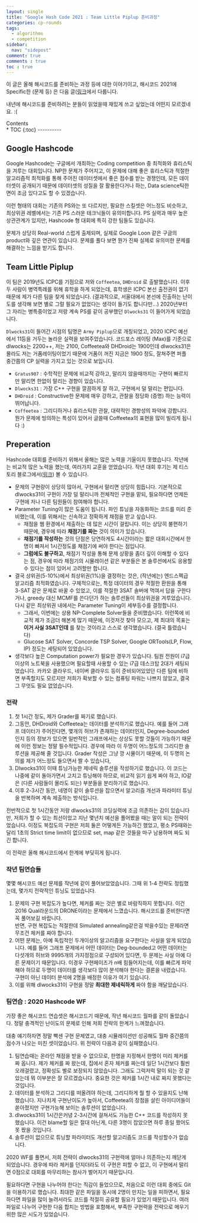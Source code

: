 ```yaml
---
layout: single
title: "Google Hash Code 2021 : Team Little Piplup 준비과정"
categories: cp-rounds
tags:
  - algorithms
  - competition
sidebar:
  nav: "sidepost"
comment: true
comments : true
toc : true
---
```



이 글은 올해 해시코드를 준비하는 과정 등에 대한 이야기이고, 해시코드 2021에 Specific한 (문제 등) 은 다음 글([링크](/cp-rounds/Hashcode-2021-prelim/)에서 다룹니다.

내년에 해시코드를 준비하려는 분들이 읽었을때 재밌게 쓰고 싶었는데 어떤지 모르겠네요. :( 

<div id="toc">
Contents
</div>
* TOC
{:toc}
----------

## Google Hashcode 
Google Hashcode는 구글에서 개최하는 Coding competition 중 최적화와 휴리스틱을 겨루는 대회입니다. NP한 문제가 주어지고, 이 문제에 대해 좋은 휴리스틱과 적절한 알고리즘적 최적화를 통해 주어진 데이터셋에서 좋은 점수를 받는 경쟁인데, 모든 데이터셋이 공개되기 때문에 데이터셋의 성질을 잘 활용한다거나 하는, Data science틱한 면이 조금 있다고도 할 수 있겠습니다.

이런 형태의 대회는 기존의 PS와는 또 다르지만, 필요한 스킬셋은 어느정도 비슷하고, 최상위권 레벨에서는 기존 PS 스러운 테크닉들이 유의미합니다. PS 실력과 매우 높은 상관관계가 있지만, Hashcode 형 대회에 특히 강한 팀들도 있습니다. 

문제가 상당히 Real-world 스럽게 출제되며, 실제로 Google Loon 같은 구글의 product와 깊은 연관이 있습니다. 문제를 풀다 보면 뭔가 진짜 실제로 유의미한 문제를 해결하는 느낌을 받기도 합니다. 

## Team Little Piplup 
이 팀은 2019년도 ICPC를 기점으로 저와 `Coffeetea`, `DHDroid` 로 출발했습니다. 이후 두 사람이 병역특례를 위해 휴학을 하게 되었는데, 휴학생은 ICPC 본선 출전권이 없기 때문에 제가 다른 팀을 찾게 되었습니다. (결과적으로, 서울대에서 본선에 진출하는 난이도를 생각해 보면 별로 그럴 필요가 없었다는 생각이 들기도 합니다만...) 2020년부터 그 자리는 병특중이었고 저랑 계속 PS를 같이 공부했던 `Dlwocks31` 이 들어가게 되었습니다.

`Dlwocks31`이 들어간 시점의 팀명은 `Army Piplup`으로 개칭되었고, 2020 ICPC 예선에서 11등을 거두는 놀라운 실력을 보여주었습니다. 코드포스 레이팅 (Max)를 기준으로 dlwocks는 2200++, 저는 2100, Coffeetea와 DHDroid는 1900인데 dlwocks31은 몰라도 저는 거품레이팅이었기 때문에 거품이 꺼진 지금은 1900 정도, 잘쳐주면 퍼플 중간쯤의 CP 실력을 가지고 있는 것으로 보입니다.

- `Gratus907` : 수학적인 문제에 비교적 강하고, 말리지 않을때까지는 구현이 빠르지만 말리면 한없이 말리는 경향이 있습니다.
- `Dlwocks31` : 가장 C++ 구현을 깔끔하게 잘 하고, 구현에서 덜 말리는 편입니다.
- `DHDroid` : Constructive한 문제에 매우 강하고, 관찰을 정당화 (증명) 하는 능력이 뛰어납니다. 
- `Coffeetea` : 그리디하거나 휴리스틱한 관찰, 대략적인 경향성의 파악에 강합니다. 뭔가 문제에 빙의하는 특성이 있어서 글쓸때 Coffeetea의 표현을 많이 빌리게 됩니다 :) 
  
## Preperation
Hashcode 대회를 준비하기 위해서 올해는 많은 노력을 기울이지 못했습니다. 작년에는 비교적 많은 노력을 했는데, 여러가지 교훈을 얻었습니다. 작년 대회 후기는 제 티스토리 블로그에서([링크](https://gratus907.com/92)) 볼 수 있습니다.

- 문제의 구현량이 상당히 많아서, 구현에서 말리면 상당히 힘듭니다. 기본적으로 dlwocks31이 구현이 가장 덜 말리니까 전체적인 구현을 맡되, 필요하다면 언제든 구현에 저나 다른 팀원들이 참여해야 합니다.
- Parameter Tuning이 많은 도움이 됩니다. 파인 튜닝을 자동화하는 코드를 미리 준비했는데, 이를 위해서는 신속하고 정확하게 채점을 받고 싶습니다.
  - 채점을 웹 환경에서 제출하는 데 많은 시간이 걸립니다. 이는 상당히 불편하기 때문에, 경우에 따라 **채점기를 짜는** 것이 의미가 있습니다. 
  - **채점기를 작성하는** 것의 단점은 당연하게도 4시간이라는 짧은 대회시간에서 한명이 빠져서 1시간정도를 채점기에 써야 한다는 점입니다.
  - **그럼에도 불구하고**, 채점기 작성을 통해 문제 상황을 좀더 깊이 이해할 수 있다는 점, 경우에 따라 채점기의 시뮬레이션 같은 부분들은 본 솔루션에서도 응용할 수 있다는 점이 있어서 고려할만 합니다.
- 결국 상위권(5-10%)에서 최상위권(1%)을 결정하는 것은, (작년에는) 엔드스펙급 알고리즘 최적화였습니다. 구체적으로는, 특정 데이터의 경우 적절한 환원을 통해 3-SAT 같은 문제로 바꿀 수 있었고, 이를 적절한 3SAT 솔버에 먹여서 답을 구한다거나, greedy 대신 MCMF를 쓴다던가 하는 솔루션들이 최상위권을 겨루었습니다. 다시 같은 최상위권 내에서는 Parameter Tuning이 세부등수를 결정합니다. 
  - 그래서, 이번에는 상용 NP-Complete Solver들을 준비했습니다. 이런쪽에 비교적 제가 조금더 해본게 많기 때문에, 이것저것 찾아 모으고, 제 최대의 목표는 **이거 사실 3SAT인데** 를 찾는 것이라고 스스로 생각했습니다. (결국 틀렸습니다)
  - Glucose SAT Solver, Concorde TSP Solver, Google ORTools(LP, Flow, IP) 정도는 세팅되어 있었습니다.
- 생각보다 높은 Computation power가 필요한 경우가 있습니다. 팀원 전원이 i7급 이상의 노트북을 사용했으며 필요할때 사용할 수 있는 i7급 데스크탑 2대가 세팅되었습니다. 카카오 클라우드, 네이버 클라우드 등이 준비되어있었던 다른 팀에 비하면 부족할지도 모르지만 저희가 확보할 수 있는 컴퓨팅 파워는 나쁘지 않았고, 결국 그 무엇도 필요 없었습니다.

### 전략 
1. 첫 1시간 정도, 제가 Grader를 짜기로 했습니다.
2. 그동안, DHDroid와 Coffeetea는 데이터를 분석하기로 했습니다. 예를 들어 그래프 데이터가 주어진다면, 몇개의 허브가 존재하는 데이터인지, Degree-bounded인지 등의 정보가 있으면 일반적인 그래프에서는 상상도 못할 것들이 가능하기 때문에 이런 정보는 정말 필수적입니다. 경우에 따라 이 두명이 어느정도의 그리디한 솔루션을 제공해 줄 것입니다. Grader 작성은 그냥 깡 시뮬이기 때문에, 이 두명의 논의를 제가 어느정도 들으면서 짤 수 있습니다,
3. Dlwocks31이 이때 튜닝가능한 제네릭 솔루션을 작성하기로 했습니다. 이 코드는 나중에 같이 돌아가면서 고치고 튜닝해야 하므로, 비교적 읽기 쉽게 짜야 하고, IO같은 (다른 사람들이 몰라도 되는) 부분들을 분리하기로 했습니다. 
4. 이후 2-3시간 동안, 네명이 같이 솔루션을 잡으면서 알고리즘 개선과 파라미터 튜닝을 반복하며 계속 제출하는 방식입니다.

전반적으로 첫 1시간동안 저랑 dlwocks31의 코딩실력에 조금 의존하는 감이 있습니다만, 저희가 할 수 있는 최선이었고 지난 몇년치 예선을 풀어봤을 때는 말이 되는 전략이었습니다. 이정도 복잡도의 구현은 저희 둘은 어떻게든 가능하긴 했었고, 평소 PS때와는 달리 1초의 Strict time limit이 없으므로 set, map 같은 것들을 마구 남용하며 짜도 되긴 합니다. 

이 전략은 올해 해시코드에서 한계에 부딪히게 됩니다.

### 작년 팀연습들
몇몇 해시코드 예선 문제를 작년에 같이 풀어보았었습니다. 그때 위 1-4 전략도 정립했는데, 몇가지 전략적인 튜닝도 있었습니다.
1. 문제의 구현 복잡도가 높다면, 체커를 짜는 것은 별로 바람직하지 못합니다. 이건 2016 Qual라운드의 DRONE이라는 문제에서 느꼈습니다. 해시코드를 준비한다면 꼭 풀어보길 바랍니다.  
   반면, 구현 복잡도는 적절한데 Simulated annealing같은걸 박을수있는 문제라면 무조건 체커를 짜야 합니다.
2. 어떤 문제는, 아예 독립적인 두개이상의 알고리즘을 요구한다는 사실을 알게 되었습니다. 예를 들어 그래프 문제에서 어떤 데이터는 Deg-bounded고 어떤 데이터는 다섯개의 허브와 9995개의 가지정점으로 구성되어 있다면, 두 문제는 사실 아예 다른 문제이기 때문입니다. 이경우 구현페이즈가 n배 힘들어지는데, 이를 빠르게 파악해야 하므로 두명이 데이터를 생각보다 많이 분석해야 한다는 결론을 내렸습니다. 구현이 아닌 데이터 분석에 2명을 배정한 이유가 여기 있습니다.
3. 이를 위해 dlwocks31이 구현을 정말 **최대한 제네릭하게** 짜야 함을 깨달았습니다.

### 팀연습 : 2020 Hashcode WF 
가장 좋은 해시코드 연습셋은 해시코드기 때문에, 작년 해시코드 월파를 같이 돌았습니다. 정말 충격적인 난이도의 문제로 인해 저희 전략의 한계가 느껴졌습니다.

대충 얘기하자면 정말 빡센 구현 문제였고, 대충 시뮬레이션만 성공해도 월파 중간쯤의 점수가 나오는 미친 셋이었습니다. 위 전략이 다음과 같이 실패했습니다.
1. 팀연습때는 온라인 채점을 받을 수 없으므로, 한명을 지정해서 한명이 미리 체커를 짜 옵니다. 제가 체커를 짜 왔는데, 집에서 혼자 체커를 짜는데 일단 1시간보다 훨씬 오래걸렸고, 정확성도 별로 보장되지 않았습니다. 그래도 그럭저럭 말이 되는 것 같았는데 뭐 이부분은 잘 모르겠습니다. 중요한 것은 체커를 1시간 내로 짜지 못했다는 것입니다.
2. 데이터를 분석하고 그리디를 떠올려야 하는데, 그리디하게 뭘 할 수 있을지도 난해했습니다. 지나치게 구현난이도가 높아서, Coffeetea의 장점을 살린 아이디어들이 쏟아졌지만 구현가능해 보이는 솔루션이 없었습니다.
3. dlwocks31이 1시간은커녕 2-3시간에 걸쳐서도 가능한 C++ 코드를 작성하지 못했습니다. 이건 blame할 일은 절대 아닌게, 다른 3명이 잡았으면 하루 종일 짰어도 못 짰을 것입니다.
4. 솔루션이 없으므로 튜닝할 파라미터도 개선할 알고리즘도 코드를 작성할수가 없습니다.

2020 WF를 풀면서, 저희 전략이 dlwocks31의 구현력에 얼마나 의존하는지 깨닫게 되었습니다. 경우에 따라 체커를 던지더라도 이 구현은 피할 수 없고, 이 구현에서 말리면 0점으로 대회를 마무리하는 참사가 벌어지기 때문입니다.

필요하다면 구현을 나누어야 한다는 직감이 들었으므로, 처음으로 이런 대회 중에도 Git을 이용하기로 했습니다. 최대한 같은 파일을 동시에 2명이 만지는 일을 피하면서, 필요하다면 파일을 많이 늘려서라도 코드를 적절히 공유할 필요가 있었기 때문입니다. 여러 파일로 나누어 구현한 다음 합치는 방법을 포함해서, 부족한 구현력을 전략으로 메우기 위한 많은 시도가 있었습니다.